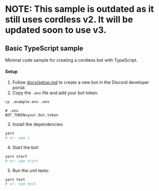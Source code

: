 # NOTE: This sample is outdated as it still uses cordless v2. It will be updated soon to use v3.

## Basic TypeScript sample

Minimal code sample for creating a cordless bot with TypeScript.

#### Setup

1. Follow [docs/setup.md](https://github.com/TomerRon/cordless/blob/master/docs/setup.md) to create a new bot in the Discord developer portal.
2. Copy the `.env` file and add your bot token:

```bash
cp .example.env .env
```

```
# .env
BOT_TOKEN=your.bot.token
```

3. Install the dependencies:

```bash
yarn
# or: npm i
```

4. Start the bot:

```bash
yarn start
# or: npm start
```

5. Run the unit tests:

```bash
yarn test
# or: npm test
```
